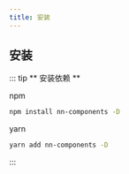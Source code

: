 ```yaml
---
title: 安装
---
```


## 安装

::: tip
** 安装依赖 **

npm
```bash
npm install nn-components -D
```

yarn
```bash
yarn add nn-components -D
```

:::
